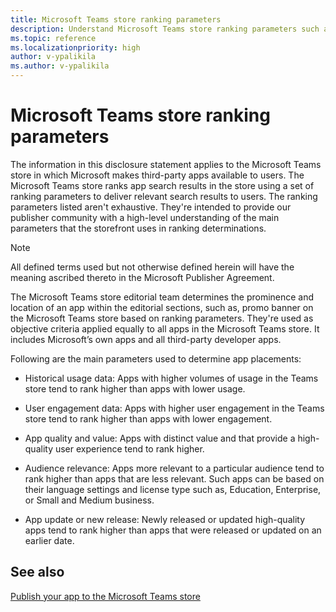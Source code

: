 ```yaml
---
title: Microsoft Teams store ranking parameters
description: Understand Microsoft Teams store ranking parameters such as, historical usage and user engagement data. Other parameters include app quality and values, audience relevance, and app update.
ms.topic: reference
ms.localizationpriority: high
author: v-ypalikila
ms.author: v-ypalikila
---
```

# Microsoft Teams store ranking parameters

The information in this disclosure statement applies to the Microsoft Teams store in which Microsoft makes third-party apps available to users. The Microsoft Teams store ranks app search results in the store using a set of ranking parameters to deliver relevant search results to users. The ranking parameters listed aren't exhaustive. They're intended to provide our publisher community with a high-level understanding of the main parameters that the storefront uses in ranking determinations.

> [!NOTE]
> All defined terms used but not otherwise defined herein will have the meaning ascribed thereto in the Microsoft Publisher Agreement.

The Microsoft Teams store editorial team determines the prominence and location of an app within the editorial sections, such as, promo banner on the Microsoft Teams store based on ranking parameters. They're used as objective criteria applied equally to all apps in the Microsoft Teams store. It includes Microsoft’s own apps and all third-party developer apps.

Following are the main parameters used to determine app placements:

* Historical usage data: Apps with higher volumes of usage in the Teams store tend to rank higher than apps with lower usage.

* User engagement data: Apps with higher user engagement in the Teams store tend to rank higher than apps with lower engagement.

* App quality and value:  Apps with distinct value and that provide a high-quality user experience tend to rank higher.

* Audience relevance: Apps more relevant to a particular audience tend to rank higher than apps that are less relevant. Such apps can be based on their language settings and license type such as, Education, Enterprise, or Small and Medium business.

* App update or new release: Newly released or updated high-quality apps tend to rank higher than apps that were released or updated on an earlier date.

## See also

[Publish your app to the Microsoft Teams store](../publish.md)
